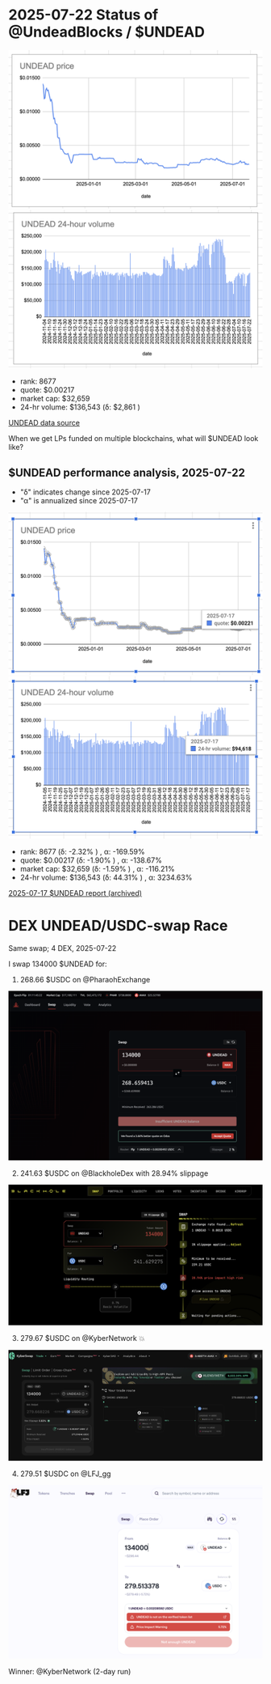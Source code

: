 # 2025-07-22 Status of @UndeadBlocks / $UNDEAD 

![$UNDEAD rank](imgs/01a-rank.png) 
![$UNDEAD quote](imgs/01b-quote.png) 
![$UNDEAD market captalization](imgs/01c-cap.png) 
![$UNDEAD 24-hour volume](imgs/01d-vol.png) 

* rank: 8677 
* quote: $0.00217 
* market cap: $32,659 
* 24-hr volume: $136,543 (δ: $2,861 ) 


[UNDEAD data source](https://www.coingecko.com/en/coins/undead-blocks) 



When we get LPs funded on multiple blockchains, what will $UNDEAD look like? 

## $UNDEAD performance analysis, 2025-07-22 

* "δ" indicates change since 2025-07-17 
* "α" is annualized since 2025-07-17 

![$UNDEAD rank](/blog/snapshot/imgs/01a-rank.png) 
![$UNDEAD quote](/blog/snapshot/imgs/01b-quote.png) 
![$UNDEAD market captalization](/blog/snapshot/imgs/01c-cap.png) 
![$UNDEAD 24-hour volume](/blog/snapshot/imgs/01d-vol.png) 

* rank: 8677 (δ: -2.32% ) , α: -169.59% 
* quote: $0.00217 (δ: -1.90% ) , α: -138.67% 
* market cap: $32,659 (δ: -1.59% ) , α: -116.21% 
* 24-hr volume: $136,543 (δ: 44.31% ) , α: 3234.63% 

[2025-07-17 $UNDEAD report (archived)](https://github.com/pivoteur/biz/tree/main/blog/snapshot) 
# DEX UNDEAD/USDC-swap Race 

Same swap; 4 DEX, 2025-07-22 

I swap 134000 $UNDEAD for: 

1. 268.66 $USDC on @PharaohExchange 

![UNDEAD/USDC swap on Pharaoh](imgs/02a-pharaoh.png) 

2. 241.63 $USDC on @BlackholeDex with 28.94% slippage 

![UNDEAD/USDC swap on Blackhole](imgs/02b-blackhole.png) 

3. 279.67 $USDC on @KyberNetwork 💥 

![UNDEAD/USDC swap on Kyber](imgs/02c-kyber.png) 

4. 279.51 $USDC on @LFJ_gg 

![UNDEAD/USDC swap on LFJ](imgs/02d-lfj.png) 

Winner: @KyberNetwork (2-day run) 
